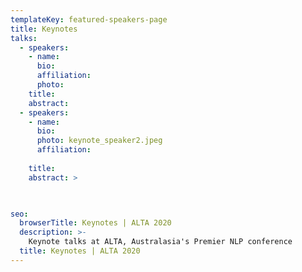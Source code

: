 ```yaml
---
templateKey: featured-speakers-page
title: Keynotes
talks:
  - speakers:
    - name: 
      bio: 
      affiliation: 
      photo: 
    title: 
    abstract: 
  - speakers:
    - name: 
      bio: 
      photo: keynote_speaker2.jpeg
      affiliation: 
      
    title: 
    abstract: >

     

seo:
  browserTitle: Keynotes | ALTA 2020
  description: >-
    Keynote talks at ALTA, Australasia's Premier NLP conference
  title: Keynotes | ALTA 2020
---
```


